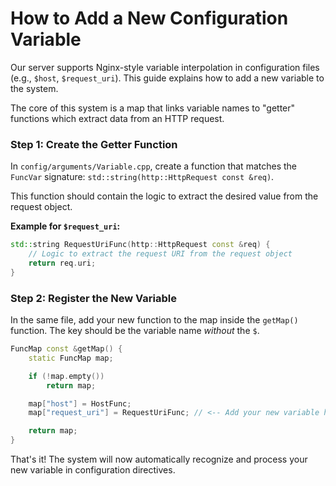 # How to Add a New Configuration Variable

Our server supports Nginx-style variable interpolation in configuration files (e.g., `$host`, `$request_uri`). This guide explains how to add a new variable to the system.

The core of this system is a map that links variable names to "getter" functions which extract data from an HTTP request.

### Step 1: Create the Getter Function

In `config/arguments/Variable.cpp`, create a function that matches the `FuncVar` signature: `std::string(http::HttpRequest const &req)`.

This function should contain the logic to extract the desired value from the request object.

**Example for `$request_uri`:**

```cpp
std::string RequestUriFunc(http::HttpRequest const &req) {
    // Logic to extract the request URI from the request object
    return req.uri;
}
````

### Step 2: Register the New Variable

In the same file, add your new function to the map inside the `getMap()` function. The key should be the variable name *without* the `$`.

```cpp
FuncMap const &getMap() {
    static FuncMap map;

    if (!map.empty())
        return map;

    map["host"] = HostFunc;
    map["request_uri"] = RequestUriFunc; // <-- Add your new variable here

    return map;
}
```

That's it\! The system will now automatically recognize and process your new variable in configuration directives.
